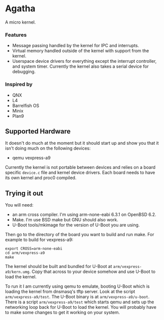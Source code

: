 # Agatha

A micro kernel.

### Features
	
- Message passing handled by the kernel for IPC
  and interrupts.
- Virtual memory handled outside of the kernel
  with support from the kernel.
- Userspace device drivers for everything except
  the interrupt controller, and system timer.
  Currently the kernel also takes a serial device
  for debugging.

### Inspired by

- QNX
- L4
- Barrelfish OS
- Minix
- Plan9

## Supported Hardware

It doesn't do much at the moment but it should start up and
show you that it isn't doing much on the following devices:

- qemu vexpress-a9 

Currently the kernel is not portable between devices and
relies on a board specific `device.c` file and kernel
device drivers. Each board needs to have its own kernel 
and proc0 compiled.

## Trying it out

You will need:
- an arm cross compiler. I'm using arm-none-eabi
	6.3.1 on OpenBSD 6.2. 
- Make. I'm use BSD make but GNU should also work.
- U-Boot tools/mkimage for the version of U-Boot
  you are using.

Then go to the directory of the board you want to build
and run make. For example to build for vexpress-a9:

```
export CROSS=arm-none-eabi
cd arm/vexpress-a9
make
```

The kernel should be built and bundled for U-Boot
at `arm/vexpress-a9/kern.umg`. Copy that across to your device
somehow and use U-Boot to load the kernel.

To run it I am currently using qemu to emulate, booting
U-Boot which is loading the kernel from dnsmasq's tftp
server. Look at the script `arm/vexpress-a9/test`. The U-Boot
binary is at `arm/vexpress-a9/u-boot`. There is a script
`arm/vexpress-a9/test` which starts qemu and sets up
the networking loop back for U-Boot to load the kernel.
You will probably have to make some changes to get it working
on your system.


